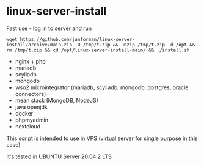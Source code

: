 # linux-server-install
Fast use - log in to server and run

```
wget https://github.com/janforman/linux-server-install/archive/main.zip -O /tmp/t.zip && unzip /tmp/t.zip -d /opt && rm /tmp/t.zip && cd /opt/linux-server-install-main/ && ./install.sh
```

* nginx + php
* mariadb
* scylladb
* mongodb
* wso2 microintegrator (mariadb, scylladb, mongodb, postgres, oracle connectors)
* mean stack (MongoDB, NodeJS)
* java openjdk
* docker
* phpmyadmin
* nextcloud

This script is intended to use in VPS (virtual server for single purpose in this case)

It's tested in UBUNTU Server 20.04.2 LTS
